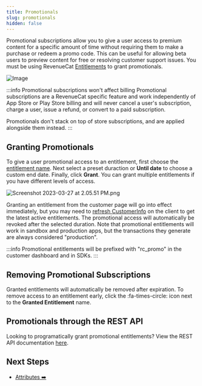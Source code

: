 ```yaml
---
title: Promotionals
slug: promotionals
hidden: false
---
```


Promotional subscriptions allow you to give a user access to premium content for a specific amount of time without requiring them to make a purchase or redeem a promo code. This can be useful for allowing beta users to preview content for free or resolving customer support issues. You must be using RevenueCat [Entitlements](/getting-started/entitlements) to grant promotionals.

![Image](/images/71a69eb-app.revenuecat.com_customers_c41ee56e_RCAnonymousID_d624590ed522430fa1065c498a46c4ea_5a7054e5411bb75a770d1d3c498a5460.png)

:::info Promotional subscriptions won't affect billing
Promotional subscriptions are a RevenueCat specific feature and work independently of App Store or Play Store billing and will never cancel a user's subscription, charge a user, issue a refund, or convert to a paid subscription.

Promotionals don't stack on top of store subscriptions, and are applied alongside them instead.
:::

## Granting Promotionals

To give a user promotional access to an entitlement, first choose the [entitlement name](/getting-started/entitlements). Next select a preset duraction or **Until date** to choose a custom end date. Finally, click **Grant**. You can grant multiple entitlements if you have different levels of access.

![](/images/Screenshot_2024-03-28_at_10.13.14_AM.png "Screenshot 2023-03-27 at 2.05.51 PM.png")

Granting an entitlement from the customer page will go into effect immediately, but you may need to [refresh CustomerInfo](/customers/customer-info) on the client to get the latest active entitlements. The promotional access will automatically be revoked after the selected duration. Note that promotional entitlements will work in sandbox and production apps, but the transactions they generate are always considered "production".

:::info
Promotional entitlements will be prefixed with "rc_promo" in the customer dashboard and in SDKs.
:::

## Removing Promotional Subscriptions

Granted entitlements will automatically be removed after expiration. To remove access to an entitlement early, click the :fa-times-circle: icon next to the **Granted Entitlement** name.

## Promotionals through the REST API

Looking to programatically grant promotional entitlements? View the REST API documentation [here](https://docs.revenuecat.com/reference/grant-a-promotional-entitlement).

## Next Steps

- [Attributes ➡️](/dashboard-and-metrics/customer-history/attributes)
